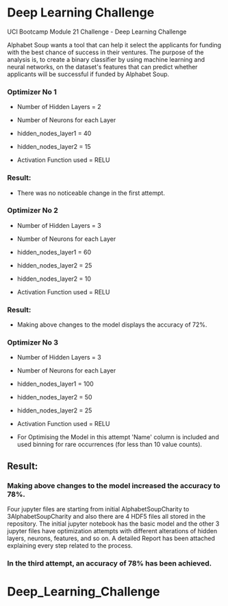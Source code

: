 # Deep Learning Challenge
UCI Bootcamp Module 21 Challenge - Deep Learning Challenge


Alphabet Soup wants a tool that can help it select the applicants for funding with the best chance of success in their ventures. The purpose of the analysis is, to create a binary classifier by using machine learning and neural networks, on the dataset's features that can predict whether applicants will be successful if funded by Alphabet Soup.

### Optimizer No 1

* Number of Hidden Layers = 2

* Number of Neurons for each Layer

* hidden_nodes_layer1 = 40

* hidden_nodes_layer2 = 15

* Activation Function used = RELU

### Result:
* There was no noticeable change in the first attempt.

### Optimizer No 2

* Number of Hidden Layers = 3

* Number of Neurons for each Layer

* hidden_nodes_layer1 = 60

* hidden_nodes_layer2 = 25

* hidden_nodes_layer2 = 10

* Activation Function used = RELU

### Result:

* Making above changes to the model displays the accuracy of 72%.


### Optimizer No 3

* Number of Hidden Layers = 3

* Number of Neurons for each Layer

* hidden_nodes_layer1 = 100

* hidden_nodes_layer2 = 50

* hidden_nodes_layer2 = 25

* Activation Function used = RELU

* For Optimising the Model in this attempt 'Name' column is included and used binning for rare occurrences (for less than 10 value counts).

## Result:

### Making above changes to the model increased the accuracy to 78%.

Four jupyter files are starting from initial AlphabetSoupCharity to 3AlphabetSoupCharity and also there are 4 HDF5 files all stored in the repository. 
The initial jupyter notebook has the basic model and the other 3 jupyter files have optimization attempts with different alterations of hidden layers, neurons, features, and so on. A detailed Report has been attached explaining every step related to the process. 

### In the third attempt, an accuracy of 78% has been achieved.


# Deep_Learning_Challenge
